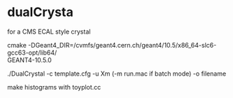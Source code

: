# dualCrysta
for a CMS ECAL style crystal



cmake -DGeant4_DIR=/cvmfs/geant4.cern.ch/geant4/10.5/x86_64-slc6-gcc63-opt/lib64/\
GEANT4-10.5.0

./DualCrystal -c template.cfg -u Xm  (-m run.mac if batch mode) -o filename

make histograms with toyplot.cc
